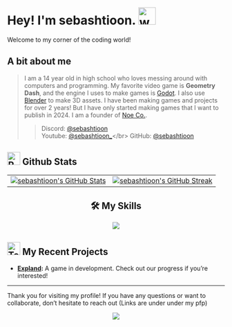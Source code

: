 # Hey! I'm sebashtioon. <img src="https://user-images.githubusercontent.com/72663882/171687151-bb31c996-c9d2-49c8-b593-734946893b23.gif" alt="waving hand gif" aria-hidden="true" width="40" />

Welcome to my corner of the coding world! <br>
## A bit about me
>  I am a 14 year old in high school who loves messing around with computers and programming. My favorite video game is **Geometry Dash**, and the engine I uses to make games is [Godot](https://godotengine.org/). I also use [Blender](https://www.blender.org/) to make 3D assets. I have been making games and projects for over 2 years! But I have only started making games that I want to publish in 2024. I am a founder of [Noe Co.](https://github.com/NoeCoOfficial).
> > Discord: [@sebashtioon](https://discord.com/users/1110329250306859018) </br>
> > Youtube: [@sebashtioon_](https://www.youtube.com/@sebashtioon_)</br>
> > GitHub: [@sebashtioon](https://github.com/sebashtioon)</br>
## <img src="https://raw.githubusercontent.com/Tarikul-Islam-Anik/Animated-Fluent-Emojis/master/Emojis/Travel%20and%20places/Rocket.png" alt="Rocket" width="30" height="30" /> Github Stats 

<div class="section highlights">
  <table>
      <tr>
          <td>
              <a href="https://github.com/sebashtioon">
                  <img src="https://github-readme-stats.vercel.app/api?username=sebashtioon&show_icons=true&theme=vision-friendly-dark" alt="sebashtioon's GitHub Stats">
              </a>
          </td>
          <td>
              <a href="https://github.com/sebashtioon">
                  <img src="https://github-readme-streak-stats.herokuapp.com/?user=sebashtioon&theme=vision-friendly-dark" alt="sebashtioon's GitHub Streak">
              </a>
          </td>
      </tr>
  </table>
</div>

<h2 style="text-align: center;">🛠 My Skills</h2>
<p align="center">
  <a href="https://skillicons.dev">
    <img src="https://skillicons.dev/icons?i=git,github,blender,godot,vscode,windows,cpp,py,obsidian" />
  </a>
</p>

## <img src="https://raw.githubusercontent.com/Tarikul-Islam-Anik/Animated-Fluent-Emojis/master/Emojis/People/Technologist.png" alt="Technologist" width="30" height="30" /> My Recent Projects 


- **[Expland](https://github.com/NoeCoOfficial/Expland):** A game in development. Check out our progress if you’re interested!


---

Thank you for visiting my profile! If you have any questions or want to collaborate, don’t hesitate to reach out (Links are under under my pfp)

<p align="center">
     <img src="https://capsule-render.vercel.app/api?type=waving&color=gradient&height=100&section=footer"/>

</p>
